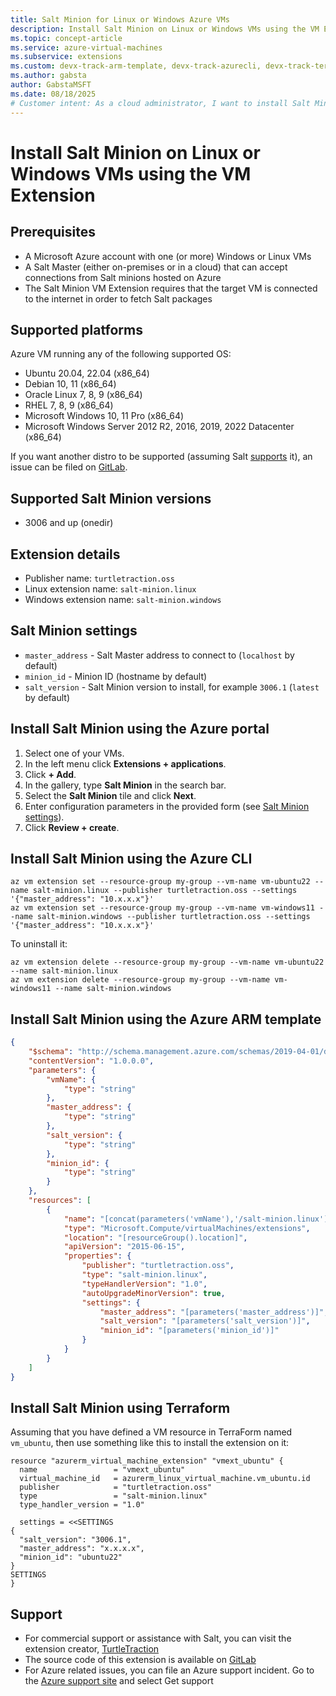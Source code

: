 ```yaml
---
title: Salt Minion for Linux or Windows Azure VMs  
description: Install Salt Minion on Linux or Windows VMs using the VM Extension.
ms.topic: concept-article
ms.service: azure-virtual-machines
ms.subservice: extensions
ms.custom: devx-track-arm-template, devx-track-azurecli, devx-track-terraform, linux-related-content
ms.author: gabsta
author: GabstaMSFT
ms.date: 08/18/2025
# Customer intent: As a cloud administrator, I want to install Salt Minion on my Azure VMs using VM extensions, so that I can effectively manage and automate configurations across my infrastructure.
---
```

# Install Salt Minion on Linux or Windows VMs using the VM Extension

## Prerequisites

* A Microsoft Azure account with one (or more) Windows or Linux VMs
* A Salt Master (either on-premises or in a cloud) that can accept connections from Salt minions hosted on Azure
* The Salt Minion VM Extension requires that the target VM is connected to the internet in order to fetch Salt packages

## Supported platforms

Azure VM running any of the following supported OS:

* Ubuntu 20.04, 22.04 (x86_64)
* Debian 10, 11 (x86_64)
* Oracle Linux 7, 8, 9 (x86_64)
* RHEL 7, 8, 9 (x86_64)
* Microsoft Windows 10, 11 Pro (x86_64)
* Microsoft Windows Server 2012 R2, 2016, 2019, 2022 Datacenter (x86_64)

If you want another distro to be supported (assuming Salt [supports](https://docs.saltproject.io/salt/install-guide/en/latest/topics/salt-supported-operating-systems.html) it), an issue can be filed on [GitLab](https://gitlab.com/turtletraction-oss/azure-salt-vm-extensions/-/issues).

## Supported Salt Minion versions

* 3006 and up (onedir)

## Extension details

* Publisher name: `turtletraction.oss`
* Linux extension name: `salt-minion.linux`
* Windows extension name: `salt-minion.windows`

## Salt Minion settings

* `master_address` - Salt Master address to connect to (`localhost` by default)
* `minion_id` - Minion ID (hostname by default)
* `salt_version` - Salt Minion version to install, for example `3006.1` (`latest` by default)

## Install Salt Minion using the Azure portal

1. Select one of your VMs.
2. In the left menu click **Extensions + applications**.
3. Click **+ Add**.
4. In the gallery, type **Salt Minion** in the search bar.
5. Select the **Salt Minion** tile and click **Next**.
6. Enter configuration parameters in the provided form (see [Salt Minion settings](#salt-minion-settings)).
7. Click **Review + create**.

## Install Salt Minion using the Azure CLI

```shell
az vm extension set --resource-group my-group --vm-name vm-ubuntu22 --name salt-minion.linux --publisher turtletraction.oss --settings '{"master_address": "10.x.x.x"}'
az vm extension set --resource-group my-group --vm-name vm-windows11 --name salt-minion.windows --publisher turtletraction.oss --settings '{"master_address": "10.x.x.x"}'
```

To uninstall it:

```shell
az vm extension delete --resource-group my-group --vm-name vm-ubuntu22 --name salt-minion.linux
az vm extension delete --resource-group my-group --vm-name vm-windows11 --name salt-minion.windows
```

## Install Salt Minion using the Azure ARM template

```json
{
    "$schema": "http://schema.management.azure.com/schemas/2019-04-01/deploymentTemplate.json#",
    "contentVersion": "1.0.0.0",
    "parameters": {
        "vmName": {
            "type": "string"
        },
        "master_address": {
            "type": "string"
        },
        "salt_version": {
            "type": "string"
        },
        "minion_id": {
            "type": "string"
        }
    },
    "resources": [
        {
            "name": "[concat(parameters('vmName'),'/salt-minion.linux')]",
            "type": "Microsoft.Compute/virtualMachines/extensions",
            "location": "[resourceGroup().location]",
            "apiVersion": "2015-06-15",
            "properties": {
                "publisher": "turtletraction.oss",
                "type": "salt-minion.linux",
                "typeHandlerVersion": "1.0",
                "autoUpgradeMinorVersion": true,
                "settings": {
                    "master_address": "[parameters('master_address')]",
                    "salt_version": "[parameters('salt_version')]",
                    "minion_id": "[parameters('minion_id')]"
                }
            }
        }
    ]
}
```

## Install Salt Minion using Terraform

Assuming that you have defined a VM resource in TerraForm named `vm_ubuntu`, then use something like this to install the extension on it:

```hcl
resource "azurerm_virtual_machine_extension" "vmext_ubuntu" {
  name                 = "vmext_ubuntu"
  virtual_machine_id   = azurerm_linux_virtual_machine.vm_ubuntu.id
  publisher            = "turtletraction.oss"
  type                 = "salt-minion.linux"
  type_handler_version = "1.0"

  settings = <<SETTINGS
{
  "salt_version": "3006.1",
  "master_address": "x.x.x.x",
  "minion_id": "ubuntu22"
}
SETTINGS
}
```

## Support

* For commercial support or assistance with Salt, you can visit the extension creator, [TurtleTraction](https://turtletraction.com/salt-open-support)
* The source code of this extension is available on [GitLab](https://gitlab.com/turtletraction-oss/azure-salt-vm-extensions/)
* For Azure related issues, you can file an Azure support incident. Go to the [Azure support site](https://azure.microsoft.com/support/options/) and select Get support
